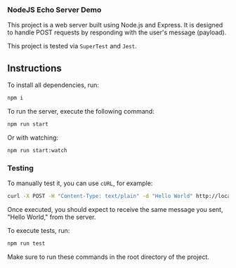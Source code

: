 ### NodeJS Echo Server Demo


This project is a web server built using Node.js and Express. It is designed to handle POST requests by responding with the user's message (payload).

This project is tested via `SuperTest` and `Jest`.

## Instructions

To install all dependencies, run:

```bash
npm i
```

To run the server, execute the following command:

```bash
npm run start
```
Or with watching:

```npm run start:watch```

### Testing

To manually test it, you can use `cURL`, for example:

```bash
curl -X POST -H "Content-Type: text/plain" -d "Hello World" http://localhost:3000/echo
  ```
Once executed, you should expect to receive the same message you sent, "Hello World," from the server.

To execute tests, run:

```bash
npm run test
```

Make sure to run these commands in the root directory of the project.
